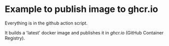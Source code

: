 # Example to publish image to ghcr.io

Everything is in the github action script.

It builds a 'latest' docker image and publishes it in _ghcr.io_ (GitHub Container Registry).
